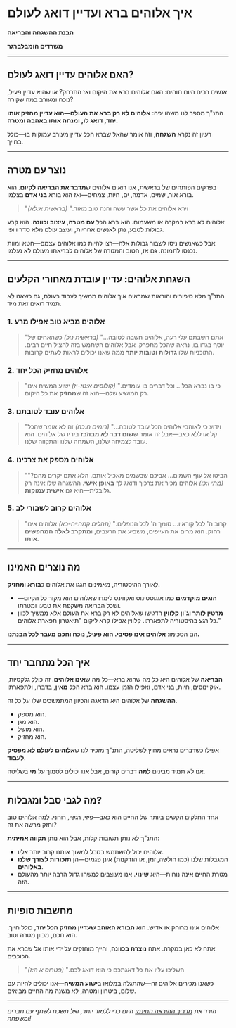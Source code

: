 # איך אלוהים ברא ועדיין דואג לעולם

**הבנת ההשגחה והבריאה**

**משרדים הומבלברגר**

---

## האם אלוהים עדיין דואג לעולם?

אנשים רבים היום תוהים:
האם אלוהים ברא את היקום ואז התרחק?
או שהוא עדיין פעיל, נוכח ומעורב במה שקורה?

התנ"ך מספר לנו משהו יפה:
**אלוהים לא רק ברא את העולם—הוא עדיין מחזיק אותו יחד, דואג לו, ומנחה אותו באהבה ומטרה.**

רעיון זה נקרא **השגחה**, וזה אומר שהאל שברא הכל עדיין מעורב עמוקות בו—כולל בחייך.

---

## נוצר עם מטרה

בפרקים הפותחים של בראשית, אנו רואים אלוהים ש**מדבר את הבריאה לקיום**. הוא בורא אור, שמים, אדמה, ים, חיות, צמחים—ואז הוא בורא **בני אדם** בצלמו.

> "וירא אלוהים את כל אשר עשה והנה טוב מאוד." *(בראשית א:לא)*

אלוהים לא ברא במקרה או משעמום. הוא ברא הכל **עם מטרה, עיצוב וכוונה**. הוא קבע גבולות לטבע, נתן לאנשים אחריות, ועיצב עולם מלא סדר ויופי.

אבל כשאנשים ניסו לשבור גבולות אלה—רצו להיות כמו אלוהים עצמם—חטא ומוות נכנסו לתמונה. גם אז, הטוב והמטרה של אלוהים לבריאתו מעולם לא נעלמו.

---

## השגחת אלוהים: עדיין עובדת מאחורי הקלעים

התנ"ך מלא סיפורים והוראות שמראים איך אלוהים ממשיך לעבוד בעולם, גם כשאנו לא תמיד רואים זאת מיד.

### 1. **אלוהים מביא טוב אפילו מרע**

> "אתם חשבתם עלי רעה, אלוהים חשבה לטובה..." *(בראשית נ:כ)*
> כשהאחים של יוסף בגדו בו, נראה שהכל מתפרק. אבל אלוהים השתמש בזה להציל חיים רבים. התוכניות שלו **גדולות וטובות יותר** ממה שאנו יכולים לראות לעתים קרובות.

### 2. **אלוהים מחזיק הכל יחד**

> "כי בו נברא הכל... וכל דברים בו עומדים." *(קולוסים א:טז-יז)*
> ישוע המשיח אינו רק המושיע שלנו—הוא זה ש**מחזיק** את כל היקום.

### 3. **אלוהים עובד לטובתנו**

> "וידוע כי לאוהבי אלוהים הכל עובד לטובה..." *(רומים ח:כח)*
> זה לא אומר שהכל קל או ללא כאב—אבל זה אומר ש**שום דבר לא מבוזבז** בידיו של אלוהים. הוא עובד לצמיחה שלנו, השמחה שלנו והתקווה שלנו.

### 4. **אלוהים מספק את צרכינו**

> "הביטו אל עוף השמים... אביכם שבשמים מאכיל אותם. הלא אתם יקרים מהם?" *(מתי ו:כו)*
> אלוהים מכיר את צרכיך ודואג לך **באופן אישי**. ההשגחה שלו אינה רק גלובלית—היא גם **אישית עמוקות**.

### 5. **אלוהים קרוב לשבורי לב**

> "קרוב ה' לכל קוראיו... סומך ה' לכל הנופלים." *(תהלים קמה:יח-כא)*
> אלוהים אינו רחוק. הוא מרים את העייפים, משביע את הרעבים, ו**מתקרב לאלה המחפשים אותו**.

---

## מה נוצרים האמינו

לאורך ההיסטוריה, מאמינים חגגו את אלוהים כ**בורא** ו**מחזיק**.

* **הוגים מוקדמים** כמו אוגוסטינוס ואקווינס לימדו שאלוהים הוא מקור כל הקיום—ושכל הבריאה משקפת את טבעו ומטרתו.
* **מרטין לותר וג'ון קלווין** הדגישו שאלוהים לא רק ברא את העולם אלא ממשיך לכוון כל רגע בהיסטוריה לתפארתו. קלווין אפילו קרא ליקום "תיאטרון תפארת אלוהים."

הם הסכימו: **אלוהים אינו פסיבי. הוא פעיל, נוכח וחכם מעבר לכל הבנתנו.**

---

## איך הכל מתחבר יחד

**הבריאה** של אלוהים היא כל מה שהוא ברא—כל מה ש**אינו אלוהים**. זה כולל גלקסיות, אוקיינוסים, חיות, בני אדם, ואפילו הזמן עצמו. הוא ברא הכל **מאין**, בדברו, ולתפארתו.

**ההשגחה** של אלוהים היא הדאגה והכיוון המתמשכים שלו על כל זה.

* הוא מספק.
* הוא מגן.
* הוא מושל.
* הוא מחזיק.

אפילו כשדברים נראים מחוץ לשליטה, התנ"ך מזכיר לנו ש**אלוהים לעולם לא מפסיק לעבוד**.

אנו לא תמיד מבינים **למה** דברים קורים, אבל אנו יכולים לסמוך על **מי** בשליטה.

---

## מה לגבי סבל ומגבלות?

אחד החלקים הקשים ביותר של החיים הוא כאב—פיזי, רגשי, רוחני. למה אלוהים טוב וחזק מרשה את זה?

התנ"ך לא נותן תשובות קלות, אבל הוא נותן **תקווה אמיתית**:

* אלוהים יכול להשתמש בסבל למשוך אותנו קרוב יותר אליו.
* המגבלות שלנו (כמו חולשה, זמן, או הזדקנות) אינן פגמים—הן **תזכורות לצורך שלנו באלוהים**.
* מטרת החיים אינה נוחות—היא **שינוי**.
  אנו מעוצבים למשהו גדול הרבה יותר מהעולם הזה.

---

## מחשבות סופיות

אלוהים אינו מרוחק או אדיש. הוא **הבורא האוהב שעדיין מחזיק הכל יחד**, כולל חייך. הוא חכם, מכוון מטרה וטוב.

אתה לא כאן במקרה. אתה **נוצרת בכוונה**, וחייך מוחזקים על ידי אותו אל שברא את הכוכבים.

> "השליכו עליו את כל דאגתכם כי הוא דואג לכם." *(פטרוס א ה:ז)*

כשאנו מכירים אלוהים זה—שהתגלה במלואו ב**ישוע המשיח**—אנו יכולים לחיות עם שלום, ביטחון ומטרה, לא משנה מה החיים מביאים.

---

*הורד את [מדריך ההוראה החינמי](../../assets/Providence-and-Creation-Teaching-Guide.pdf) היום כדי ללמוד יותר, ואל תשכח לשתף עם חברים ומשפחה!* 